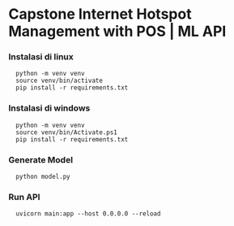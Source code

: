 # Capstone Internet Hotspot Management with POS | ML API

### Instalasi di linux
      
      python -m venv venv
      source venv/bin/activate
      pip install -r requirements.txt
      

### Instalasi di windows

      python -m venv venv
      source venv/bin/Activate.ps1
      pip install -r requirements.txt


### Generate Model
      python model.py

### Run API
      uvicorn main:app --host 0.0.0.0 --reload

